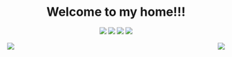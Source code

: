 <div><h1 align=center>Welcome to my home!!!</h1></div>
<div align=center>
  <img src="https://img.shields.io/badge/IDE-VScode-blue?style=plastic" />
  <img src="https://img.shields.io/badge/OS-Linux-green?style=plastic&logo=linux" />
  <img src="https://img.shields.io/badge/Python-yellow?style=plastic&logo=python&logoColor=blue" />
  <img src="https://img.shields.io/badge/C-red?style=plastic&logo=c&logoColor=blue" />
</div>
</br>
<div>
  <img align=right src="https://github-readme-stats.vercel.app/api/top-langs/?username=lnznjn&layout=compact&theme=tokyonight" />
  <img align=left src="https://github-readme-stats.vercel.app/api?username=K1y0t4k4&show_icons=true&theme=radical" />
</div>
</br>
